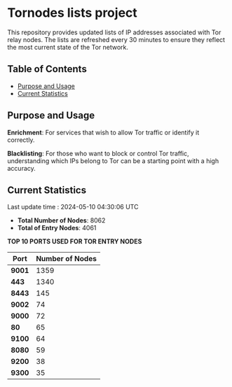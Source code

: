 # Tornodes lists project

This repository provides updated lists of IP addresses associated with Tor relay nodes. The lists are refreshed every 30 minutes to ensure they reflect the most current state of the Tor network.

## Table of Contents

- [Purpose and Usage](#purpose-and-usage)
- [Current Statistics](#current-statistics)


## Purpose and Usage

**Enrichment**: For services that wish to allow Tor traffic or identify it correctly.

**Blacklisting**: For those who want to block or control Tor traffic, understanding which IPs belong to Tor can be a starting point with a high accuracy.

## Current Statistics

Last update time : 2024-05-10 04:30:06 UTC

- **Total Number of Nodes**: 8062
- **Total of Entry Nodes**: 4061

**TOP 10 PORTS USED FOR TOR ENTRY NODES**

| **Port** | **Number of Nodes** |
|------|-----------------|
| **9001**   | 1359  |
| **443**   | 1340  |
| **8443**   | 145  |
| **9002**   | 74  |
| **9000**   | 72  |
| **80**   | 65  |
| **9100**   | 64  |
| **8080**   | 59  |
| **9200**   | 38  |
| **9300**   | 35  |

